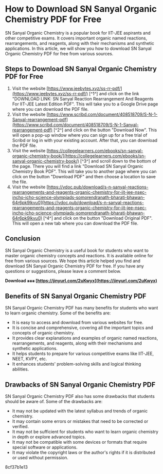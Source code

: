 
 
# How to Download SN Sanyal Organic Chemistry PDF for Free
 
SN Sanyal Organic Chemistry is a popular book for IIT-JEE aspirants and other competitive exams. It covers important organic named reactions, rearrangements, and reagents, along with their mechanisms and synthetic applications. In this article, we will show you how to download SN Sanyal Organic Chemistry PDF for free from various sources.
 
## Steps to Download SN Sanyal Organic Chemistry PDF for Free
 
1. Visit the website [https://www.jeebytes.xyz/ss-rr-pdf/](https://www.jeebytes.xyz/ss-rr-pdf/) [^1^] and click on the link "DOWNLOAD LINK: SN Sanyal Reaction Rearrangement And Reagents For IIT-JEE Latest Edition PDF". This will take you to a Google Drive page where you can download the PDF file.
2. Visit the website [https://www.scribd.com/document/408518709/S-N-1-Sanyal-rearrangement-pdf](https://www.scribd.com/document/408518709/S-N-1-Sanyal-rearrangement-pdf) [^2^] and click on the button "Download Now". This will open a pop-up window where you can sign up for a free trial of Scribd or log in with your existing account. After that, you can download the PDF file.
3. Visit the website [https://collegelearners.com/ebooks/sn-sanyal-organic-chemistry-book/](https://collegelearners.com/ebooks/sn-sanyal-organic-chemistry-book/) [^3^] and scroll down to the bottom of the page. There you will find a link "Download SN Sanyal Organic Chemistry Book PDF". This will take you to another page where you can click on the button "Download PDF" and then choose a location to save the file.
4. Visit the website [https://vdoc.pub/download/s-n-sanyal-reactions-rearrangements-and-reagents-organic-chemistry-for-iit-jee-nsec-incho-icho-science-olympiads-somorendranath-bharati-bhawan-64r6pk9lkvu0](https://vdoc.pub/download/s-n-sanyal-reactions-rearrangements-and-reagents-organic-chemistry-for-iit-jee-nsec-incho-icho-science-olympiads-somorendranath-bharati-bhawan-64r6pk9lkvu0) [^4^] and click on the button "Download Original PDF". This will open a new tab where you can download the PDF file.

## Conclusion
 
SN Sanyal Organic Chemistry is a useful book for students who want to master organic chemistry concepts and reactions. It is available online for free from various sources. We hope this article helped you find and download SN Sanyal Organic Chemistry PDF for free. If you have any questions or suggestions, please leave a comment below.
 
**Download ⚹⚹⚹ [https://jinyurl.com/2uKwyx](https://jinyurl.com/2uKwyx)**



## Benefits of SN Sanyal Organic Chemistry PDF
 
SN Sanyal Organic Chemistry PDF has many benefits for students who want to learn organic chemistry. Some of the benefits are:

- It is easy to access and download from various websites for free.
- It is concise and comprehensive, covering all the important topics and concepts of organic chemistry.
- It provides clear explanations and examples of organic named reactions, rearrangements, and reagents, along with their mechanisms and synthetic applications.
- It helps students to prepare for various competitive exams like IIT-JEE, NEET, KVPY, etc.
- It enhances students' problem-solving skills and logical thinking abilities.

## Drawbacks of SN Sanyal Organic Chemistry PDF
 
SN Sanyal Organic Chemistry PDF also has some drawbacks that students should be aware of. Some of the drawbacks are:

- It may not be updated with the latest syllabus and trends of organic chemistry.
- It may contain some errors or mistakes that need to be corrected or verified.
- It may not be sufficient for students who want to learn organic chemistry in depth or explore advanced topics.
- It may not be compatible with some devices or formats that require special software or applications.
- It may violate the copyright laws or the author's rights if it is distributed or used without permission.

 8cf37b1e13
 
